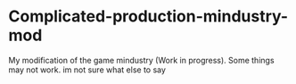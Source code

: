 # Complicated-production-mindustry-mod
My modification of the game mindustry (Work in progress).
Some things may not work.
im not sure what else to say
